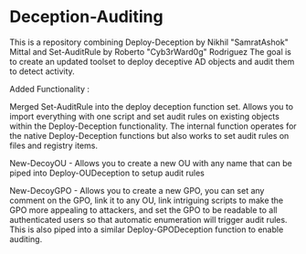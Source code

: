 # Deception-Auditing

This is a repository combining Deploy-Deception by Nikhil "SamratAshok" Mittal and Set-AuditRule by Roberto "Cyb3rWard0g" Rodriguez
The goal is to create an updated toolset to deploy deceptive AD objects and audit them to detect activity.

Added Functionality :

Merged Set-AuditRule into the deploy deception function set. Allows you to import everything with one script and set audit rules on existing objects within the Deploy-Deception functionality. The internal function operates for the native Deploy-Deception functions but also works to set audit rules on files and registry items. 

New-DecoyOU - Allows you to create a new OU with any name that can be piped into Deploy-OUDeception to setup audit rules

New-DecoyGPO - Allows you to create a new GPO, you can set any comment on the GPO, link it to any OU, link intriguing scripts to make the GPO more appealing to attackers, and set the GPO to be readable to all authenticated users so that automatic enumeration will trigger audit rules. This is also piped into a similar Deploy-GPODeception function to enable auditing. 